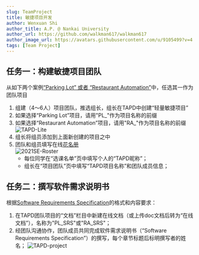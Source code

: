 ```yaml
---
slug: TeamProject
title: 敏捷项目开发
author: Wenxuan Shi
author_title: A.P. @ Nankai University
author_url: https://github.com/walkman617/walkman617
author_image_url: https://avatars.githubusercontent.com/u/9105499?v=4
tags: [Team Project]
---
```


## 任务一：构建敏捷项目团队
从如下两个案例[“Parking Lot” 或者 “Restaurant Automation”](https://github.com/walkman617/SE2021/tree/main/Case)中，任选其一作为团队项目
1. 组建（4～6人）项目团队，推选组长，组长在TAPD中创建“轻量敏捷项目”
2. 如果选择“Parking Lot”项目，请用"PL_"作为项目名称的前缀
3. 如果选择“Restaurant Automation”项目，请用"RA_"作为项目名称的前缀  
![TAPD-Lite](/img/tutorial/tapd-lite.jpg)
4. 组长将组员添加到上面新创建的项目之中
5. 团队和组员填写在线[花名册](https://docs.qq.com/sheet/DYlhXU09yRnppQXp2)  
![2021SE-Roster](/img/assignments/roster.jpg)
    - 每位同学在“选课名单”页中填写个人的“TAPD昵称”；
    - 组长在“项目团队”页中填写“TAPD项目名称”和团队成员信息；


## 任务二：撰写软件需求说明书
根据[Software Requirements Specification](https://github.com/walkman617/SE2021/blob/main/Template/SE-SRS.doc)的格式和内容要求：
1. 在TAPD团队项目的“文档”栏目中新建在线文档（或上传doc文档后转为“在线文档”），名称为"PL_SRS"或"RA_SRS"；
2. 经团队沟通协作，团队成员共同完成软件需求说明书（“Software Requirements Specification”）的撰写，每个章节标题后标明撰写者的姓名；
![TAPD-project](/img/tutorial/tapd-project.jpg)